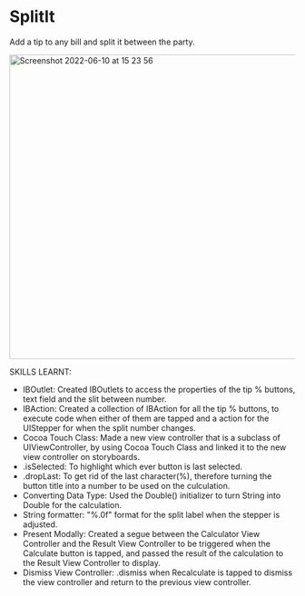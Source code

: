 # SplitIt

Add a tip to any bill and split it between the party.

<img width="537" alt="Screenshot 2022-06-10 at 15 23 56" src="https://user-images.githubusercontent.com/91250039/173074474-f15e79f7-53a6-44d9-9b93-0ccfd34ff796.png">

SKILLS LEARNT:

 - IBOutlet: Created IBOutlets to access the properties of the tip % buttons, text field and the slit between number.
 - IBAction: Created a collection of IBAction for all the tip % buttons, to execute code when either of them are tapped and a action for the UIStepper for    when the split number changes.
 - Cocoa Touch Class: Made a new view controller that is a subclass of UIViewController, by using Cocoa Touch Class and linked it to the new view              controller on storyboards.
 - .isSelected: To highlight which ever button is last selected.
 - .dropLast: To get rid of the last character(%), therefore turning the button title into a number to be used on the culculation.
 - Converting Data Type: Used the Double() initializer to turn String into Double for the calculation.
 - String formatter: "%.0f" format for the split label when the stepper is adjusted.
 - Present Modally: Created a segue between the Calculator View Controller and the Result View Controller to be triggered when the Calculate button is        tapped, and passed the result of the calculation to the Result View Controller to display. 
 - Dismiss View Controller: .dismiss when Recalculate is tapped to dismiss the view controller and return to the previous view controller.
